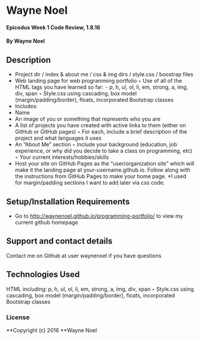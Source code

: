 # Wayne Noel

#### Epicodus Week 1 Code Review, 1.8.16

#### By Wayne Noel

## Description

*	Project dir / index & about me / css & img dirs / style.css / boostrap files
*	Web landing page for web programming portfolio
◦	Use of all of the HTML tags you have learned so far:
⁃	p, h, ul, ol, li, em, strong, a, img, div, span
◦	Style.css using cascading, box model (margin/padding/border), floats, incorporated Bootstrap classes
*	Includes:
*	Name
*	An image of you or something that represents who you are
*	A list of projects you have created with active links to them (either on GitHub or GitHub pages)
◦	For each, include a brief description of the project and what languages it uses
*	An “About Me” section
◦	Include your background (education, job experience, or why did you decide to take a class on programming, etc)
◦	Your current interests/hobbies/skills
*	Host your site on GitHub Pages as the “user/organization site” which will make it the landing page at your-username.github.io. Follow along with the instructions from GitHub Pages to make your home page.
*I used <br> for margin/padding sections I want to add later via css code.

## Setup/Installation Requirements

* Go to http://waynenoel.github.io/programming-portfolio/ to view my current github homepage

## Support and contact details

Contact me on Github at user waynenoel if you have questions

## Technologies Used

HTML including:	p, h, ul, ol, li, em, strong, a, img, div, span
◦	Style.css using cascading, box model (margin/padding/border), floats, incorporated Bootstrap classes

### License

**Copyright (c) 2016 **Wayne Noel
